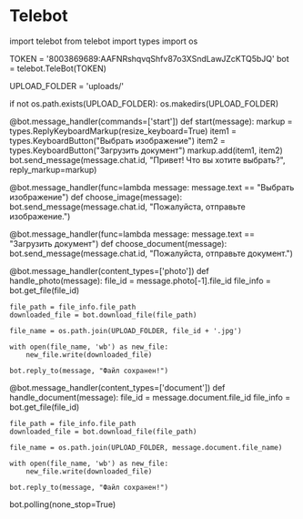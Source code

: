 # Telebot

import telebot
from telebot import types
import os

TOKEN = '8003869689:AAFNRshqvqShfv87o3XSndLawJZcKTQ5bJQ'
bot = telebot.TeleBot(TOKEN)

UPLOAD_FOLDER = 'uploads/'

if not os.path.exists(UPLOAD_FOLDER):
    os.makedirs(UPLOAD_FOLDER)


@bot.message_handler(commands=['start'])
def start(message):
    markup = types.ReplyKeyboardMarkup(resize_keyboard=True)
    item1 = types.KeyboardButton("Выбрать изображение")
    item2 = types.KeyboardButton("Загрузить документ")
    markup.add(item1, item2)
    bot.send_message(message.chat.id, "Привет! Что вы хотите выбрать?", reply_markup=markup)


@bot.message_handler(func=lambda message: message.text == "Выбрать изображение")
def choose_image(message):
    bot.send_message(message.chat.id, "Пожалуйста, отправьте изображение.")


@bot.message_handler(func=lambda message: message.text == "Загрузить документ")
def choose_document(message):
    bot.send_message(message.chat.id, "Пожалуйста, отправьте документ.")


@bot.message_handler(content_types=['photo'])
def handle_photo(message):
    file_id = message.photo[-1].file_id
    file_info = bot.get_file(file_id)

    file_path = file_info.file_path
    downloaded_file = bot.download_file(file_path)

    file_name = os.path.join(UPLOAD_FOLDER, file_id + '.jpg')

    with open(file_name, 'wb') as new_file:
        new_file.write(downloaded_file)

    bot.reply_to(message, "Файл сохранен!")


@bot.message_handler(content_types=['document'])
def handle_document(message):
    file_id = message.document.file_id
    file_info = bot.get_file(file_id)

    file_path = file_info.file_path
    downloaded_file = bot.download_file(file_path)

    file_name = os.path.join(UPLOAD_FOLDER, message.document.file_name)

    with open(file_name, 'wb') as new_file:
        new_file.write(downloaded_file)

    bot.reply_to(message, "Файл сохранен!")


bot.polling(none_stop=True)
